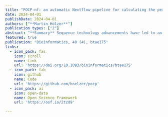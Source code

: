 ```yaml
---
title: "POCP-nf: an automatic Nextflow pipeline for calculating the percentage of conserved proteins in bacterial taxonomy"
date: 2024-04-01
publishDate: 2024-04-01
authors: ["**Martin Hölzer**"]
publication_types: ["2"]
abstract: "**Summary** Sequence technology advancements have led to an exponential increase in bacterial genomes, necessitating robust taxonomic classification methods. The Percentage Of Conserved Proteins (POCP), proposed initially by Qin et al. (2014), is a valuable metric for assessing prokaryote genus boundaries. Here, I introduce a computational pipeline for automated POCP calculation, aiming to enhance reproducibility and ease of use in taxonomic studies. **Availability and implementation** The POCP-nf pipeline uses DIAMOND for faster protein alignments, achieving similar sensitivity to BLASTP. The pipeline is implemented in Nextflow with Conda and Docker support and is freely available on GitHub under https://github.com/hoelzer/pocp. The open-source code can be easily adapted for various prokaryotic genome and protein datasets. Detailed documentation and usage instructions are provided in the repository."
featured: true
publication: "Bioinformatics, 40 (4), btae175"
links:
  - icon_pack: fas
    icon: scroll
    name: Link
    url: 'https://doi.org/10.1093/bioinformatics/btae175'
  - icon_pack: fab
    icon: github
    name: Code 
    url: 'https://github.com/hoelzer/pocp'
  - icon_pack: ai
    icon: open-data
    name: Open Science Framework
    url: 'https://osf.io/2tzd9'

---
```


